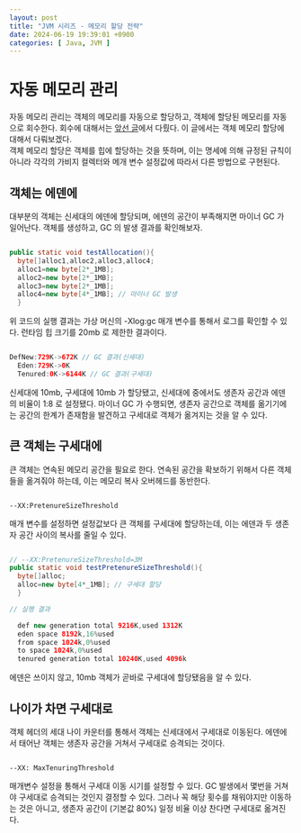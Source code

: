 ```yaml
---
layout: post
title: "JVM 시리즈 - 메모리 할당 전략"
date: 2024-06-19 19:39:01 +0900
categories: [ Java, JVM ]
---
```


# 자동 메모리 관리

자동 메모리 관리는 객체의 메모리를 자동으로 할당하고, 객체에 할당된 메모리를 자동으로 회수한다. 회수에
대해서는 [앞선 글](https://seonb2n.github.io/categories/jvm/)에서 다뤘다. 이 글에서는 객체 메모리 할당에 대해서 다뤄보겠다.
<br><span> 객체 메모리 할당은 객체를 힙에 할당하는 것을 뜻하며, 이는 명세에 의해 규정된 규칙이 아니라 각각의 가비지 컬렉터와 메개 변수 설정값에 따라서 다른 방법으로
구현된다.

## 객체는 에덴에

대부분의 객체는 신세대의 에덴에 할당되며, 에덴의 공간이 부족해지면 마이너 GC 가 일어난다. 객체를 생성하고, GC 의 발생 결과를 확인해보자.

```java

public static void testAllocation(){
  byte[]alloc1,alloc2,alloc3,alloc4;
  alloc1=new byte[2*_1MB];
  alloc2=new byte[2*_1MB];
  alloc3=new byte[2*_1MB];
  alloc4=new byte[4*_1MB]; // 마이너 GC 발생
  }

```

위 코드의 실행 결과는 가상 머신의 -Xlog:gc 매개 변수를 통해서 로그를 확인할 수 있다. 런타임 힙 크기를 20mb 로 제한한 결과이다.

```java

DefNew:729K->672K // GC 결과(신세대)
  Eden:729K->0K
  Tenured:0K->6144K // GC 결과(구세대)

```

신세대에 10mb, 구세대에 10mb 가 할당됐고, 신세대에 중에서도 생존자 공간과 에덴의 비율이 1:8 로 설정됐다. 마이너 GC 가 수행되면, 생존자 공간으로 객체를 옮기기에는
공간의 한계가 존재함을 발견하고 구세대로 객체가 옮겨지는 것을 알 수 있다.

## 큰 객체는 구세대에

큰 객체는 연속된 메모리 공간을 필요로 한다. 연속된 공간을 확보하기 위해서 다른 객체들을 옮겨줘야 하는데, 이는 메모리 복사 오버헤드를 동반한다.

```shell

--XX:PretenureSizeThreshold

```

매개 변수를 설정하면 설정값보다 큰 객체를 구세대에 할당하는데, 이는 에덴과 두 생존자 공간 사이의 복사를 줄일 수 있다.

```java

// --XX:PretenureSizeThreshold=3M
public static void testPretenureSizeThreshold(){
  byte[]alloc;
  alloc=new byte[4*_1MB]; // 구세대 할당
  }

// 실행 결과

  def new generation total 9216K,used 1312K
  eden space 8192k,16%used
  from space 1024k,0%used
  to space 1024k,0%used
  tenured generation total 10240K,used 4096k

```

에덴은 쓰이지 않고, 10mb 객체가 곧바로 구세대에 할당됐음을 알 수 있다.

## 나이가 차면 구세대로

객체 헤더의 세대 나이 카운터를 통해서 객체는 신세대에서 구세대로 이동된다. 에덴에서 태어난 객체는 생존자 공간을 거쳐서 구세대로 승격되는 것이다.

```shell

--XX: MaxTenuringThreshold

```

매개변수 설정을 통해서 구세대 이동 시기를 설정할 수 있다. GC 발생에서 몇번을 거쳐야 구세대로 승격되는 것인지 결정할 수 있다. 그러나 꼭 해당 횟수를 채워야지만 이동하는 것은
아니고, 생존자 공간이 (기본값 80%) 일정 비율 이상 찬다면 구세대로 옮겨진다.
